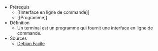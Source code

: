 - Prérequis
	- [[Interface en ligne de commande]]
	- [[Programme]]
- Définition
	-	Un terminal est un programme qui fournit une interface en ligne de commande.
- Sources
	- [Debian Facile](https://debian-facile.org/viewtopic.php?id=16458)
